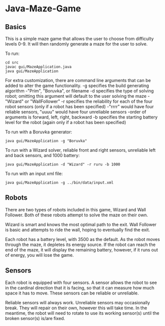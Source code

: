 # Java-Maze-Game

## Basics
This is a simple maze game that allows the user to choose from difficulty levels 0-9. It will then randomly generate a maze for the user to solve.

To run:
```command
cd src
javac gui/MazeApplication.java
java gui/MazeApplication
```

For extra customization, there are command line arguments that can be added to alter the game functionality. 
  -g specifies the build generating algorithm
    -"Prim", "Boruvka", or filename
  -d specifies the type of solving robot; omitting this argument will default to the user solving the maze
    -"Wizard" or "WallFollower"
  -r specifies the reliability for each of the four robot sensors (only if a robot has been specified)
    -"rrrr" would have four reliable sensors, "uuuu" would have four unreliable sensors
    -order of arguments is forward, left, right, backward
  -b specifies the starting battery level for the robot (again only if a robot has been specified)

To run with a Boruvka generator:
```command
java gui/MazeApplication -g "Boruvka"
```

To run with a Wizard solver, reliable front and right sensors, unreliable left and back sensors, and 1000 battery:
```command
java gui/MazeApplication -d "Wizard" -r ruru -b 1000
```

To run with an input xml file:
```command
java gui/MazeApplication -g ../bin/data/input.xml
```

## Robots
There are two types of robots included in this game, Wizard and Wall Follower. Both of these robots attempt to solve the maze on their own.

Wizard is smart and knows the most optimal path to the exit.
Wall Follower is basic and attempts to ride the wall, hoping to eventually find the exit.

Each robot has a battery level, with 3500 as the default. As the robot moves through the maze, it depletes its energy source. If the robot can reach the end of the maze, it will display the remaining battery, however, if it runs out of energy, you will lose the game.

## Sensors
Each robot is equipped with four sensors. A sensor allows the robot to see in the cardinal direction that it is facing, so that it can measure how much space it has to move. These sensors can be reliable or unreliable.

Reliable sensors will always work.
Unreliable sensors may occasionally break. They will repair on their own, however this will take time. In the meantime, the robot will need to rotate to use its working sensor(s) until the broken sensor(s) is/are fixed.
